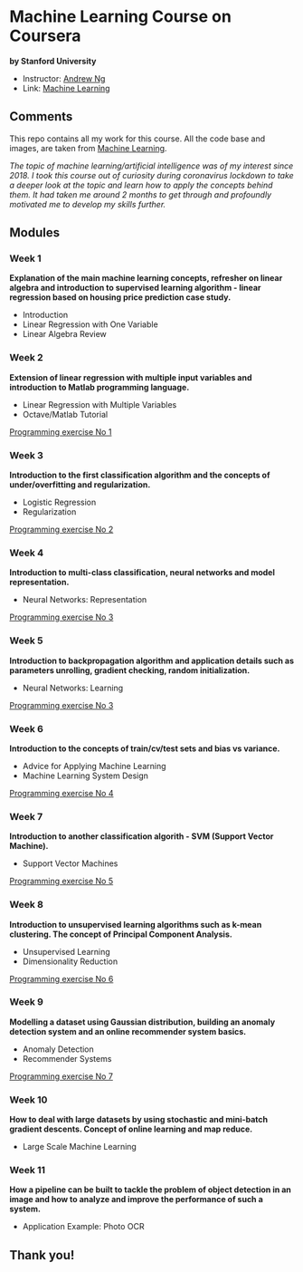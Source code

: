 # Machine Learning Course on Coursera
**by Stanford University**
* Instructor: [Andrew Ng](http://www.andrewng.org/)
* Link: [Machine Learning](https://www.coursera.org/learn/machine-learning/)

## Comments

This repo contains all my work for this course. All the code base and images, are taken from [Machine Learning](https://www.coursera.org/learn/machine-learning/).

*The topic of machine learning/artificial intelligence was of my interest since 2018. I took this course out of curiosity during coronavirus lockdown to take a deeper look at the topic and learn how to apply the concepts behind them. It had taken me around 2 months to get through and profoundly motivated me to develop my skills further.*

## Modules

### Week 1
**Explanation of the main machine learning concepts, refresher on linear algebra and introduction to supervised learning algorithm - linear regression based on housing price prediction case study.**
+ Introduction
+ Linear Regression with One Variable
+ Linear Algebra Review

### Week 2
**Extension of linear regression with multiple input variables and introduction to Matlab programming language.**
+ Linear Regression with Multiple Variables
+ Octave/Matlab Tutorial

[Programming exercise No 1](https://github.com/adamsiemaszkiewicz/coursera_machine-learning/tree/master/machine-learning-ex1)

### Week 3
**Introduction to the first classification algorithm and the concepts of under/overfitting and regularization.**
+ Logistic Regression
+ Regularization

[Programming exercise No 2](https://github.com/adamsiemaszkiewicz/coursera_machine-learning/tree/master/machine-learning-ex2)

### Week 4
**Introduction to multi-class classification, neural networks and model representation.**
+ Neural Networks: Representation

[Programming exercise No 3](https://github.com/adamsiemaszkiewicz/coursera_machine-learning/tree/master/machine-learning-ex3)

### Week 5
**Introduction to backpropagation algorithm and application details such as parameters unrolling, gradient checking, random initialization.**
+ Neural Networks: Learning

[Programming exercise No 3](https://github.com/adamsiemaszkiewicz/coursera_machine-learning/tree/master/machine-learning-ex4)

### Week 6
**Introduction to the concepts of train/cv/test sets and bias vs variance.**
+ Advice for Applying Machine Learning
+ Machine Learning System Design

[Programming exercise No 4](https://github.com/adamsiemaszkiewicz/coursera_machine-learning/tree/master/machine-learning-ex5)

### Week 7
**Introduction to another classification algorith - SVM (Support Vector Machine).**
+ Support Vector Machines

[Programming exercise No 5](https://github.com/adamsiemaszkiewicz/coursera_machine-learning/tree/master/machine-learning-ex6)

### Week 8 
**Introduction to unsupervised learning algorithms such as k-mean clustering. The concept of Principal Component Analysis.**
+ Unsupervised Learning
+ Dimensionality Reduction

[Programming exercise No 6](https://github.com/adamsiemaszkiewicz/coursera_machine-learning/tree/master/machine-learning-ex7)

### Week 9
**Modelling a dataset using Gaussian distribution, building an anomaly detection system and an online recommender system basics.**
+ Anomaly Detection
+ Recommender Systems

[Programming exercise No 7](https://github.com/adamsiemaszkiewicz/coursera_machine-learning/tree/master/machine-learning-ex8)

### Week 10
**How to deal with large datasets by using stochastic and mini-batch gradient descents. Concept of online learning and map reduce.**
+ Large Scale Machine Learning

### Week 11
**How a pipeline can be built to tackle the problem of object detection in an image and how to analyze and improve the performance of such a system.**
+ Application Example: Photo OCR

## Thank you!


